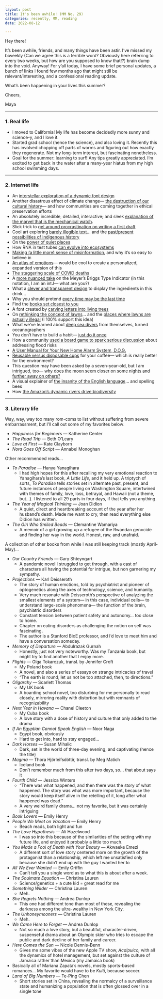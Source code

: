 ```yaml
---
layout: post
title: It's been awhile! (MM No. 29)
categories: recently, MM, reading
date: 2022-08-12

---
```


Hey there!

It’s been awhile, friends, and many things have been astir. I’ve missed my biweekly (Can we agree this is a terrible word? Obviously here referring to every two weeks, but how are you supposed to know that!?) brain dump into the void. Anyway! For y’all today, I have some brief personal updates, a bunch of links I found few months ago that might still be relevant/interesting, and a confessional reading update. 

What’s been happening in your lives this summer? 

Cheers,

Maya 

---

### 1. Real life

- I moved to California! My life has become decidedly more sunny and science-y, and I love it.
- Started grad school (hence the science), and also loving it. Recently this has involved chopping off parts of worms and figuring out how exactly they regenerate. Not my long-term interest, but fascinating nonetheless.
- Goal for the summer: learning to surf! Any tips greatly appreciated. I’m excited to get back in the water after a many-year hiatus from my high school swimming days.

---

### 2. Internet life

- An [interstellar exploration of a dynamic font design](https://www.gt-planar.com/?utm_source=densediscovery&utm_medium=email&utm_campaign=newsletter-issue-186)
- Another disastrous effect of climate change— [the destruction of our cultural history](https://newrepublic.com/article/166227/historic-preservation-climate-change)— and how communities are coming together in ethical preservation efforts
- An absolutely incredible, detailed, interactive; and sleek [explanation of the marvel that is the mechanical watch](https://ciechanow.ski/mechanical-watch/).
- Slick trick to [get around procrastination on writing a first draft](https://medium.com/creators-hub/one-weird-trick-for-writing-a-first-draft-998ee9408663)
- Cool art exploring [barely illegible text](https://hyperallergic.com/729849/in-praise-of-illegibility-nadia-haji-omar-kristen-lorello/?utm_medium=email&utm_campaign=W050722&utm_content=W050722+CID_0b37a709260ed8bba1a1f597256edfd3&utm_source=hn&utm_term=In+Praise+of+Illegibility)… and the [past/present possibilities of Indigenous history](https://hyperallergic.com/729917/powerful-visions-of-reclaimed-narratives-by-indigenous-artists/?utm_medium=email&utm_campaign=W050722&utm_content=W050722+CID_0b37a709260ed8bba1a1f597256edfd3&utm_source=hn&utm_term=Powerful+Visions+of+Reclaimed+Narratives+by+Indigenous+Artists)
- On the [power of quiet places](https://www.slowdown.tv/hear/quiet-parks-international-gordon-hempton)
- How RNA in test tubes [can evolve into ecosystems](https://www.quantamagazine.org/in-test-tubes-rna-molecules-evolve-into-a-tiny-ecosystem-20220505/?mc_cid=cd1add88ff&mc_eid=3f1e34114c)
- [Making (a little more) sense of misinformation](https://undark.org/2022/04/08/interview-whitney-phillips-on-making-sense-of-misinformation/), and why it’s so easy to believe in
- [An atlas of emotions](http://atlasofemotions.org/#introduction/)— would be cool to create a personalized, expanded version of this
- [The staggering scale of COVID deaths](https://www.axios.com/one-million-us-covid-19-deaths/)
- A [more nuanced take](https://dynomight.net/mbti/) on the Meyer’s Briggs Type Indicator (in this notation, I am an intJ— what are you?)
- What a [clever and transparent design](https://www.bedow.se/work/swee-kombucha/) to display the ingredients in this drink…
- Why you should pretend [every time may be the last time](https://www.raptitude.com/2021/09/the-last-time-always-happens-now/)
- Find the [books set closest to you](https://crossword-solver.io/books-set-around-america?utm_source=newsletter&utm_medium=email&utm_campaign=athingortwo&utm_content=050922)
- A font created by [carving letters into living trees](https://bjoernkarmann.dk/occlusion-grotesque?mc_cid=708851ed85&mc_eid=2916a434ea)
- On [rethinking the concept of lawns](https://food52.com/blog/27399-grass-lawn-alternatives)… and the [places where lawns are actually illegal](https://www.nytimes.com/2022/05/03/climate/las-vegas-lawn-grass-ban.html)  (I 100% support this idea)
- What we’ve learned about [deep sea divers](https://knowablemagazine.org/article/living-world/2022/deep-diving-animals-ocean-twilight-zone?utm_source=join1440&utm_medium=email) from themselves, turned oceanographers
- You don’t have to build a habit— [just do it once](https://ckarchive.com/b/xmuph6hr8qgv6)
- How a community [used a board game to spark serious discussion](https://hakaimagazine.com/news/using-a-board-game-to-plan-for-a-changing-planet/) about addressing flood risks
- [A User Manual for Your New Home Alarm System, D.O.G.](https://www.mcsweeneys.net/articles/a-user-manual-for-your-new-home-alarm-system-dog)
- [Reusable versus disposable cups](https://www.anthropocenemagazine.org/2017/07/reusable-or-disposable-which-coffee-cup-has-a-smaller-footprint/) for your coffee— which is really better for the environment?
- This question may have been asked by a seven-year-old, but I am intrigued, too— [why does the moon seem closer on some nights and further away on others?](https://theconversation.com/why-does-the-moon-look-close-some-nights-and-far-away-on-other-nights-184028?utm_source=join1440&utm_medium=email)
- A visual explainer of [the insanity of the English language](https://graphics.reuters.com/USA-SPELLINGBEE/GRAPHIC/klvykoogzvg/index.html?utm_source=join1440&utm_medium=email)… and spelling bees
- How [the Amazon’s dynamic rivers drive biodiversity](https://www.quantamagazine.org/reshuffled-rivers-bolster-the-amazons-hyper-biodiversity-20220607/?mc_cid=ba71006639&mc_eid=3f1e34114c)

---

### 3. Literary life

Way, way, way too many rom-coms to list without suffering from severe embarrassment, but I’ll call out some of my favorites below:

- *Happiness for Beginners* — Katherine Center
- *The Road Trip* — Beth O’Leary
- *Love at First* — Kate Clayborn
- *Nora Goes Off Script* — Annabel Monoghan

Other recommended reads…

- *To Paradise* — Hanya Yanagihara
    - I had high hopes for this after recalling my very emotional reaction to Yanagihara’s last book, *A Little Life*, and it held up. A triptych of sorts, *To Paradise* tells stories set in alternate past, present, and future instances of people living on Washington Square, intertwined with themes of family, love, loss, betrayal, and Hawaii (not a theme, but…). I listened to all 29 parts in four days, if that tells you anything.
- *The Year of Magical Thinking* — Joan Didion
    - A quiet, direct and heartbreaking account of the year after her husband’s death. Made me want to cry, then read everything else Didion has written.
- *The Girl Who Smiled Beads* — Clemantine Wamariya
    - A memoir of a girl growing up a refugee of the Rwandan genocide and finding her way in the world. Honest, raw, and unafraid.

A collection of other books from while I was still keeping track (mostly April-May)…

- *Our Country Friends* — Gary Shteyngart
    - A pandemic novel I struggled to get through, with a cast of characters all having the potential for intrigue, but non garnering my sympathy.
- *Projections* — Karl Deisseroth
    - The story of human emotions, told by psychiatrist and pioneer of optogenetics along the axes of technology, science, and humanity.
    - Very much resonate with Deisseroth’s perspective of analyzing the smallest elements of a system— in this case, individual cells— to understand large-scale phenomena— the function of the brain, psychiatric disorders
    - Constant tension between patient safety and autonomy… too close to home.
    - Chapter on eating disorders as challenging the notion on self was fascinating.
    - The author is a Stanford BioE professor, and I’d love to meet him and have a conversation someday.
- *Memory of Departure* — Abdulrazak Gurnah
    - Honestly, just not very noteworthy. Was my Tanzania book, but might try to find another that I enjoy more.
- *Flights* — Olga Tokarczuk, transl. by Jennifer Croft
    - My Poland book
    - A novel, and also a series of essays on strange intricacies of travel
    - “The earth is round; let us not be too attached, then, to directions.”
- *Oligarchy* — Scarlett Thomas
    - My UK book
    - A boarding school novel, too disturbing for me personally to read closely, mirroring reality with distortion but with remnants of recognizability
- *Next Year in Havana* — Chanel Cleeton
    - My Cuba book
    - A love story with a dose of history and culture that only added to the drama
- *If An Egyptian Cannot Speak English* — Noor Naga
    - Egypt book, obviously
    - Hard to get into, hard to stay engaged…
- *Dark Horses* — Susan Mihalic
    - Dark, set in the world of three-day evening, and captivating (hence the title)
- *Magma* — Thora Hjörleifsdóttir, transl. by Meg Matich
    - Iceland book
    - Don’t remember much from this after two days, so… that about says it
- *Fourth Child* — Jessica Winters
    - “There was what happened, and then there was the story of what happened. The story was what was more important, because the story would keep itself alive in the retelling of it, long after what happened was dead.”
    - A very weird family drama… not my favorite, but it was certainly intriguing
- *Book Lovers* — Emily Henry
- *People We Meet on Vacation* — Emily Henry
    - Beach reads, both light and fun
- *The Love Hypothesis* — Ali Hazelwood
    - I was so into this because of the similarities of the setting with my future life, and enjoyed it probably a little too much.
- *You Made a Fool of Death with Your Beauty* — Akwaeke Emezi
    - A different sort of love story centered more on the growth of the protagonist than a relationship, which left me unsatisfied only because she didn’t end up with the guy I wanted her to
- *All We Ever Wanted* — Emily Griffin
    - Can’t tell you a single word as to what this is about after a week.
- *The Soulmate Equation* — Christina Lauren
    - Science/genetics + a cute kid = great read for me
- *Something Wilder* — Christina Lauren
    - Meh.
- *She Regrets Nothing* — Andrea Dunlop
    - This one had different tone than most of these, revealing the darkness among the ultra-wealthy in New York City.
- *The Unhoneymooners* — Christina Lauren
    - Meh.
- *We Came Here to Forget* — Andrea Dunlop
    - Not so much a love story, but a beautiful, character-driven, suspenseful drama about an Olympic skier who tries to escape the public and dark decline of her family and career.
- *Here Comes the Sun* — Nicole Dennis-Benn
    - Gives me some vibes of the new Apple TV show, *Acalpulco,* with all the dynamics of hotel management, but set against the culture of Jamaica rather than Mexico (my Jamaica book)
- Basically all of Mariana Zapata’s novels, mostly sports-based romances… My favorite would have to be *Kulti*, because soccer.
- *Land of Big Numbers* — Te-Ping Chen
    - Short stories set in China, revealing the normalcy of a surveillance state and humanizing a population that is often glossed over in a single tone

